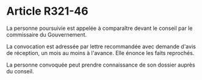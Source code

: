 # Article R321-46

La personne poursuivie est appelée à comparaître devant le conseil par le commissaire du Gouvernement.

La convocation est adressée par lettre recommandée avec demande d'avis de réception, un mois au moins à l'avance. Elle énonce les faits reprochés.

La personne convoquée peut prendre connaissance de son dossier auprès du conseil.
